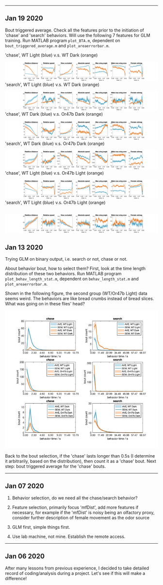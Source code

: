--------------
Jan 19 2020
--------------
Bout triggered average. Check all the features prior to the initiation of 'chase' and 'search' behaviors. Will use the following 7 features for GLM training. Run MATLAB program `plot_BTA.m`, dependent on `bout_triggered_average.m` and `plot_areaerrorbar.m`.

'chase', WT Light (blue) v.s. WT Dark (orange)

![](WT_Light_Dark_chase.jpg)
'search', WT Light (blue) v.s. WT Dark (orange)

![](WT_Light_Dark_search.jpg)
'chase', WT Dark (blue) v.s. Or47b Dark (orange)

![](WT_Or47b_Dark_chase.jpg)
'search', WT Dark (blue) v.s. Or47b Dark (orange)

![](WT_Or47b_Dark_search.jpg)
'chase', WT Light (blue) v.s. Or47b Light (orange)

![](WT_Or47b_Light_chase.jpg)
'search', WT Light (blue) v.s. Or47b Light (orange)

![](WT_Or47b_Light_search.jpg)
--------------
Jan 13 2020
--------------
Trying GLM on binary output, i.e. search or not, chase or not. 

About behavior bout, how to select them? First, look at the time length distribution of these two behaviors. Run MATLAB program `plot_behav_length_stat.m`, dependent on `behav_length_stat.m` and `plot_areaerrorbar.m`.

Shown in the following figure, the second group (WT/Or47b Light) data seems weird. The behaviors are like bread crumbs instead of bread slices. What was going on in these flies' head?

![](behav_length_stat.jpg)

Back to the bout selection, if the 'chase' lasts longer than 0.5s (I determine it arbitrarily, based on the distribution), then count it as a 'chase' bout. Next step: bout triggered average for the 'chase' bouts.

--------------
Jan 07 2020
--------------

1. Behavior selection, do we need all the chase/search behavior?

2. Feature selection, primarily focus 'mfDist', add more features if necessary, for example if the 'mfDist' is noisy being an olfactory proxy, consider further description of female movement as the odor source 

3. GLM first, simple things first.

4. Use lab machine, not mine. Establish the remote access.


--------------
Jan 06 2020
--------------
After many lessons from previous experience, I decided to take detailed record of coding/analysis during a project. Let's see if this will make a difference!
